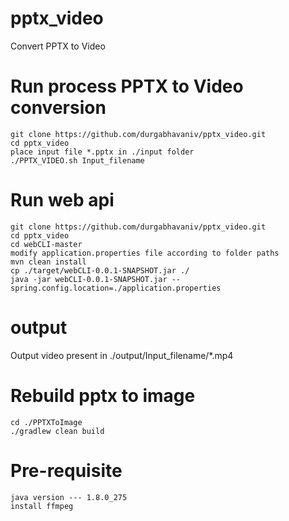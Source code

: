 # pptx_video
Convert PPTX to Video

# Run process PPTX to Video conversion
```
git clone https://github.com/durgabhavaniv/pptx_video.git
cd pptx_video
place input file *.pptx in ./input folder
./PPTX_VIDEO.sh Input_filename 
```

# Run web api
```
git clone https://github.com/durgabhavaniv/pptx_video.git
cd pptx_video
cd webCLI-master
modify application.properties file according to folder paths
mvn clean install
cp ./target/webCLI-0.0.1-SNAPSHOT.jar ./
java -jar webCLI-0.0.1-SNAPSHOT.jar --spring.config.location=./application.properties
```

# output
Output video present in ./output/Input_filename/*.mp4

# Rebuild pptx to image
```
cd ./PPTXToImage
./gradlew clean build
```

# Pre-requisite
```
java version --- 1.8.0_275
install ffmpeg
```
